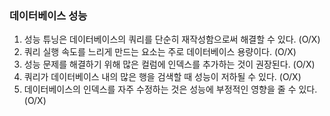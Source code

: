### 데이터베이스 성능

1. 성능 튜닝은 데이터베이스의 쿼리를 단순히 재작성함으로써 해결할 수 있다. (O/X)
2. 쿼리 실행 속도를 느리게 만드는 요소는 주로 데이터베이스 용량이다. (O/X)
3. 성능 문제를 해결하기 위해 많은 컬럼에 인덱스를 추가하는 것이 권장된다. (O/X)
4. 쿼리가 데이터베이스 내의 많은 행을 검색할 때 성능이 저하될 수 있다. (O/X) 
5. 데이터베이스의 인덱스를 자주 수정하는 것은 성능에 부정적인 영향을 줄 수 있다. (O/X)

